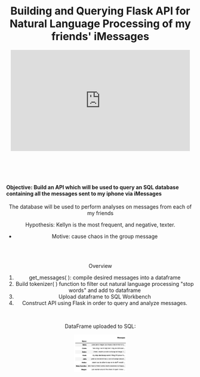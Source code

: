 

<h1  align="center">Building and Querying Flask API for Natural Language Processing of my friends' iMessages</h1>


<div align="center">
<iframe src="https://giphy.com/embed/RiEI5H02TJREuDON0f" width="480" height="270" frameBorder="0" class="giphy-embed" allowFullScreen></iframe><p><aa></p>
<div> 

<br>
<br>
<br>


<h4 

<div align="left"> 
Objective: Build an API which will be used to query an SQL database containing all the messages sent to my iphone via iMessages 
</h4>


The database will be used to perform analyses on messages from each of my friends





Hypothesis: Kellyn is the most frequent, and negative, texter. 
- Motive: cause chaos in the group message 
  

<div> 

<br>
<br>

Overview
1. get_messages( ): compile desired messages into a dataframe
2. Build tokenizer( ) function to filter out natural language processing "stop words" and add to dataframe
3. Upload dataframe to SQL Workbench
4. Construct API using Flask in order to query and analyze messages. 

<br>

DataFrame uploaded to SQL: 

<div align="center">
<img src="./images/iMessages.png" height="100"/>

<br>

